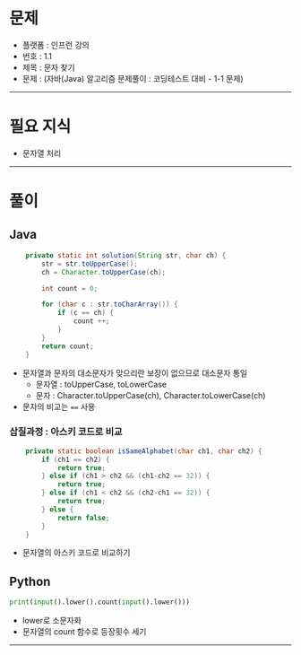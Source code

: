 # 문제
- 플랫폼 : 인프런 강의
- 번호 : 1.1
- 제목 : 문자 찾기
- 문제 : (자바(Java) 알고리즘 문제풀이 : 코딩테스트 대비 - 1-1 문제)

---

# 필요 지식
- 문자열 처리

---

# 풀이
## Java
```java
    private static int solution(String str, char ch) {
        str = str.toUpperCase();
        ch = Character.toUpperCase(ch);

        int count = 0;

        for (char c : str.toCharArray()) {
            if (c == ch) {
                count ++;
            }
        }
        return count;
    }
```
- 문자열과 문자의 대소문자가 맞으리란 보장이 없으므로 대소문자 통일
  - 문자열 : toUpperCase, toLowerCase
  - 문자 : Character.toUpperCase(ch), Character.toLowerCase(ch)
- 문자의 비교는 `==` 사용

### 삽질과정 : 아스키 코드로 비교
```java
    private static boolean isSameAlphabet(char ch1, char ch2) {
        if (ch1 == ch2) {
            return true;
        } else if (ch1 > ch2 && (ch1-ch2 == 32)) {
            return true;
        } else if (ch1 < ch2 && (ch2-ch1 == 32)) {
            return true;
        } else {
            return false;
        }
    }
```
- 문자열의 아스키 코드로 비교하기

## Python
```python
print(input().lower().count(input().lower()))
```
- lower로 소문자화
- 문자열의 count 함수로 등장횟수 세기

---
